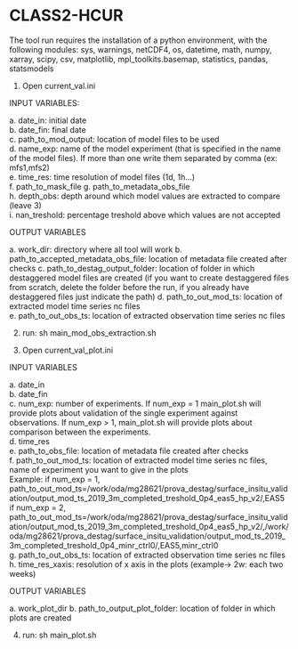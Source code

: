 # CLASS2-HCUR
The tool run requires the installation of a python environment, with the following modules: sys, warnings, netCDF4, os, datetime, math, numpy, xarray, scipy, csv, matplotlib, mpl_toolkits.basemap, statistics, pandas, statsmodels


1. Open current_val.ini

INPUT VARIABLES:

  a. date_in: initial date  
  b. date_fin: final date  
  c. path_to_mod_output: location of model files to be used  
  d. name_exp: name of the model experiment (that is specified in the name of the model files). If more than one write them separated by comma (ex: mfs1,mfs2)  
  e. time_res: time resolution of model files (1d, 1h...)  
  f. path_to_mask_file
  g. path_to_metadata_obs_file  
  h. depth_obs: depth around which model values are extracted to compare (leave 3)  
  i. nan_treshold: percentage treshold above which values are not accepted
  
 OUTPUT VARIABLES
 
  a. work_dir: directory where all tool will work
  b. path_to_accepted_metadata_obs_file: location of metadata file created after checks
  c. path_to_destag_output_folder: location of folder in which destaggered model files are created (if you want to create destaggered files from scratch, delete the folder before the run, if you already have destaggered files just indicate the path) 
  d. path_to_out_mod_ts: location of extracted model time series nc files  
  e. path_to_out_obs_ts: location of extracted observation time series nc files  
     
2. run: sh main_mod_obs_extraction.sh  

3. Open current_val_plot.ini  

INPUT VARIABLES

  a. date_in  
  b. date_fin  
  c. num_exp: number of experiments. If num_exp = 1 main_plot.sh will provide plots about validation of the single experiment against observations. If num_exp > 1, main_plot.sh will provide plots about comparison between the experiments.  
  d. time_res  
  e. path_to_obs_file: location of metadata file created after checks  
  f. path_to_out_mod_ts: location of extracted model time series nc files, name of experiment you want to give in the plots  
  Example: if num_exp = 1, path_to_out_mod_ts=/work/oda/mg28621/prova_destag/surface_insitu_validation/output_mod_ts_2019_3m_completed_treshold_0p4_eas5_hp_v2/,EAS5  
           if num_exp = 2, path_to_out_mod_ts=/work/oda/mg28621/prova_destag/surface_insitu_validation/output_mod_ts_2019_3m_completed_treshold_0p4_eas5_hp_v2/,/work/oda/mg28621/prova_destag/surface_insitu_validation/output_mod_ts_2019_3m_completed_treshold_0p4_minr_ctrl0/,EAS5,minr_ctrl0  
  g. path_to_out_obs_ts: location of extracted observation time series nc files
  h. time_res_xaxis: resolution of x axis in the plots (example-> 2w: each two weeks)
  
OUTPUT VARIABLES

  a. work_plot_dir
  b. path_to_output_plot_folder: location of folder in which plots are created  

4. run: sh main_plot.sh  
